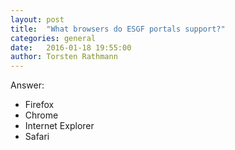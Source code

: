 ```yaml
---
layout: post
title:  "What browsers do ESGF portals support?"
categories: general
date:   2016-01-18 19:55:00
author: Torsten Rathmann
---
```


Answer:

* Firefox
* Chrome
* Internet Explorer
* Safari

